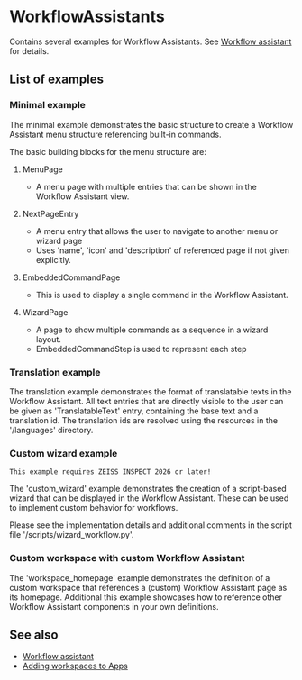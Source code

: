 # WorkflowAssistants

Contains several examples for Workflow Assistants. See  [Workflow assistant](https://zeiss.github.io/zeiss-inspect-app-api/2025/howtos/workflow_assistant/workflow_assistant.html)
for details. 

## List of examples

### Minimal example

The minimal example demonstrates the basic structure to create a Workflow Assistant menu structure referencing built-in commands.

The basic building blocks for the menu structure are:

1. MenuPage
    - A menu page with multiple entries that can be shown in the Workflow Assistant view.

2. NextPageEntry
    - A menu entry that allows the user to navigate to another menu or wizard page
    - Uses 'name', 'icon' and 'description' of referenced page if not given explicitly.

3. EmbeddedCommandPage
    - This is used to display a single command in the Workflow Assistant.

4. WizardPage
    - A page to show multiple commands as a sequence in a wizard layout.
    - EmbeddedCommandStep is used to represent each step
    
    
### Translation example

The translation example demonstrates the format of translatable texts in the Workflow Assistant. 
All text entries that are directly visible to the user can be given as 'TranslatableText' entry, containing the base text and a translation id.
The translation ids are resolved using the resources in the '/languages' directory.


### Custom wizard example

```{caution}
This example requires ZEISS INSPECT 2026 or later!
```

The 'custom_wizard' example demonstrates the creation of a script-based wizard that can be displayed in the Workflow Assistant.
These can be used to implement custom behavior for workflows.

Please see the implementation details and additional comments in the script file '/scripts/wizard_workflow.py'.


### Custom workspace with custom Workflow Assistant

The 'workspace_homepage' example demonstrates the definition of a custom workspace that references a (custom) Workflow Assistant page as its homepage.
Additional this example showcases how to reference other Workflow Assistant components in your own definitions.

## See also

* [Workflow assistant](https://zeiss.github.io/zeiss-inspect-app-api/2025/howtos/workflow_assistant/workflow_assistant.html)
* [Adding workspaces to Apps](https://zeiss.github.io/zeiss-inspect-app-api/2025/howtos/adding_workspaces_to_apps/adding_workspaces_to_apps.html)